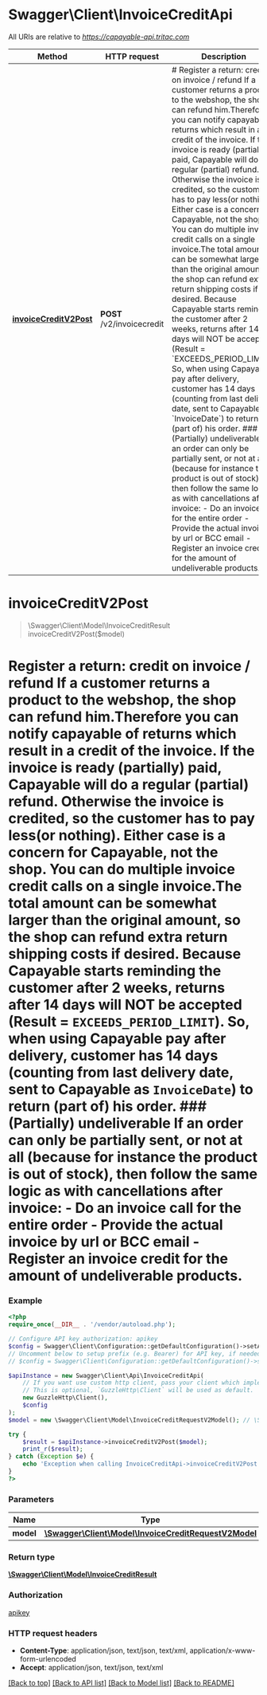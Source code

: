 # Swagger\Client\InvoiceCreditApi

All URIs are relative to *https://capayable-api.tritac.com*

Method | HTTP request | Description
------------- | ------------- | -------------
[**invoiceCreditV2Post**](InvoiceCreditApi.md#invoiceCreditV2Post) | **POST** /v2/invoicecredit | # Register a return:  credit on invoice / refund  If a customer returns a product to the webshop, the shop can refund him.Therefore you can notify capayable of returns which result in a credit of the invoice.    If the invoice is ready (partially) paid, Capayable will do a regular (partial) refund. Otherwise the invoice is credited, so the customer has to pay less(or nothing). Either case is a concern for Capayable, not the shop.    You can do multiple invoice credit calls on a single invoice.The total amount can be somewhat larger than the original amount, so the shop can refund extra return shipping costs if desired.    Because Capayable starts reminding the customer after 2 weeks, returns after 14 days will NOT be accepted (Result &#x3D; &#x60;EXCEEDS_PERIOD_LIMIT&#x60;). So, when using Capayable pay after delivery, customer has 14 days (counting from last delivery date, sent to Capayable as &#x60;InvoiceDate&#x60;) to return (part of) his order.    ### (Partially) undeliverable  If an order can only be partially sent, or not at all (because for instance the product is out of stock), then follow the same logic as with cancellations after invoice:   - Do an invoice call for the entire order  - Provide the actual invoice by url or BCC email  - Register an invoice credit for the amount of undeliverable products.


# **invoiceCreditV2Post**
> \Swagger\Client\Model\InvoiceCreditResult invoiceCreditV2Post($model)

# Register a return:  credit on invoice / refund  If a customer returns a product to the webshop, the shop can refund him.Therefore you can notify capayable of returns which result in a credit of the invoice.    If the invoice is ready (partially) paid, Capayable will do a regular (partial) refund. Otherwise the invoice is credited, so the customer has to pay less(or nothing). Either case is a concern for Capayable, not the shop.    You can do multiple invoice credit calls on a single invoice.The total amount can be somewhat larger than the original amount, so the shop can refund extra return shipping costs if desired.    Because Capayable starts reminding the customer after 2 weeks, returns after 14 days will NOT be accepted (Result = `EXCEEDS_PERIOD_LIMIT`). So, when using Capayable pay after delivery, customer has 14 days (counting from last delivery date, sent to Capayable as `InvoiceDate`) to return (part of) his order.    ### (Partially) undeliverable  If an order can only be partially sent, or not at all (because for instance the product is out of stock), then follow the same logic as with cancellations after invoice:   - Do an invoice call for the entire order  - Provide the actual invoice by url or BCC email  - Register an invoice credit for the amount of undeliverable products.

### Example
```php
<?php
require_once(__DIR__ . '/vendor/autoload.php');

// Configure API key authorization: apikey
$config = Swagger\Client\Configuration::getDefaultConfiguration()->setApiKey('apikey', 'YOUR_API_KEY');
// Uncomment below to setup prefix (e.g. Bearer) for API key, if needed
// $config = Swagger\Client\Configuration::getDefaultConfiguration()->setApiKeyPrefix('apikey', 'Bearer');

$apiInstance = new Swagger\Client\Api\InvoiceCreditApi(
    // If you want use custom http client, pass your client which implements `GuzzleHttp\ClientInterface`.
    // This is optional, `GuzzleHttp\Client` will be used as default.
    new GuzzleHttp\Client(),
    $config
);
$model = new \Swagger\Client\Model\InvoiceCreditRequestV2Model(); // \Swagger\Client\Model\InvoiceCreditRequestV2Model | 

try {
    $result = $apiInstance->invoiceCreditV2Post($model);
    print_r($result);
} catch (Exception $e) {
    echo 'Exception when calling InvoiceCreditApi->invoiceCreditV2Post: ', $e->getMessage(), PHP_EOL;
}
?>
```

### Parameters

Name | Type | Description  | Notes
------------- | ------------- | ------------- | -------------
 **model** | [**\Swagger\Client\Model\InvoiceCreditRequestV2Model**](../Model/InvoiceCreditRequestV2Model.md)|  |

### Return type

[**\Swagger\Client\Model\InvoiceCreditResult**](../Model/InvoiceCreditResult.md)

### Authorization

[apikey](../../README.md#apikey)

### HTTP request headers

 - **Content-Type**: application/json, text/json, text/xml, application/x-www-form-urlencoded
 - **Accept**: application/json, text/json, text/xml

[[Back to top]](#) [[Back to API list]](../../README.md#documentation-for-api-endpoints) [[Back to Model list]](../../README.md#documentation-for-models) [[Back to README]](../../README.md)

